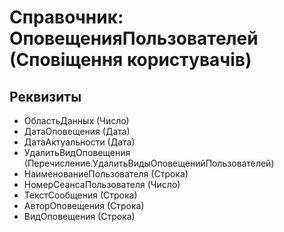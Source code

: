 ﻿# Справочник: ОповещенияПользователей (Сповіщення користувачів)

## Реквизиты

- ОбластьДанных (Число)
- ДатаОповещения (Дата)
- ДатаАктуальности (Дата)
- УдалитьВидОповещения (Перечисление.УдалитьВидыОповещенийПользователей)
- НаименованиеПользователя (Строка)
- НомерСеансаПользователя (Число)
- ТекстСообщения (Строка)
- АвторОповещения (Строка)
- ВидОповещения (Строка)

